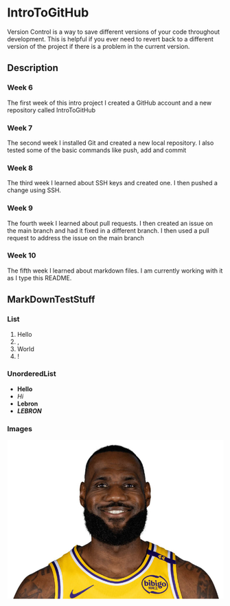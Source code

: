 # IntroToGitHub
Version Control is a way to save different versions of your code throughout development. This is helpful if you ever need to revert back to a different version of the project if there is a problem in the current version.

## Description

### Week 6
The first week of this intro project I created a GitHub account and a new repository called IntroToGitHub

### Week 7
The second week I installed Git and created a new local repository. I also tested some of the basic commands like push, add and commit

### Week 8
The third week I learned about SSH keys and created one. I then pushed a change using SSH.

### Week 9
The fourth week I learned about pull requests. I then created an issue on the main branch and had it fixed in a different branch. I then used a pull request to address the issue on the main branch

### Week 10
The fifth week I learned about markdown files. I am currently working with it as I type this README.

## MarkDownTestStuff

### List
1. Hello
2. ,
3. World
4. !

### UnorderedList
- **Hello**
- *Hi*
- **Lebron**
- ***LEBRON***

### Images
![The San Juan Mountains are beautiful!](/Lebron.jpg "San Juan Mountains")
